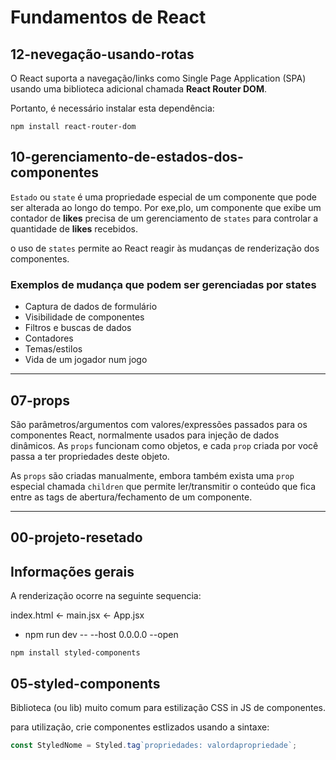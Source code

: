 # Fundamentos de React

## 12-nevegação-usando-rotas

O React suporta a navegação/links como Single Page Application (SPA) usando uma biblioteca adicional chamada **React Router DOM**.

Portanto, é necessário instalar esta dependência:

`npm install react-router-dom`

## 10-gerenciamento-de-estados-dos-componentes

`Estado` ou `state` é uma propriedade especial de um componente que pode ser alterada ao longo do tempo. Por exe,plo, um componente que exibe um contador de **likes** precisa de um gerenciamento de `states` para controlar a quantidade de **likes** recebidos.

o uso de `states` permite ao React reagir às mudanças de renderização dos componentes.

### Exemplos de mudança que podem ser gerenciadas por states

- Captura de dados de formulário
- Visibilidade de componentes
- Filtros e buscas de dados
- Contadores
- Temas/estilos
- Vida de um jogador num jogo

---

## 07-props

São parâmetros/argumentos com valores/expressões passados para os componentes React, normalmente usados para injeção de dados dinâmicos. As `props` funcionam como objetos, e cada `prop` criada por você passa a ter propriedades deste objeto.

As `props` são criadas manualmente, embora também exista uma `prop` especial chamada `children` que permite ler/transmitir o conteúdo que fica entre as tags de abertura/fechamento de um componente.

---

## 00-projeto-resetado

## Informações gerais

A renderização ocorre na seguinte sequencia:

index.html <- main.jsx <- App.jsx

- npm run dev -- --host 0.0.0.0 --open

`npm install styled-components`

## 05-styled-components

Biblioteca (ou lib) muito comum para estilização CSS in JS de componentes.

para utilização, crie componentes estlizados usando a sintaxe:

```javascript
const StyledNome = Styled.tag`propriedades: valordapropriedade`;
```
